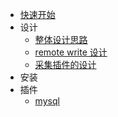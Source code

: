 - [快速开始](https://github.com/cprobe/cprobe/issues/4)
- 设计
  - [整体设计思路](https://github.com/cprobe/cprobe/issues/1)
  - [remote write 设计](https://github.com/cprobe/cprobe/issues/2)
  - [采集插件的设计](https://github.com/cprobe/cprobe/issues/3)
- 安装
- 插件
  - [mysql](conf.d/mysql/doc)